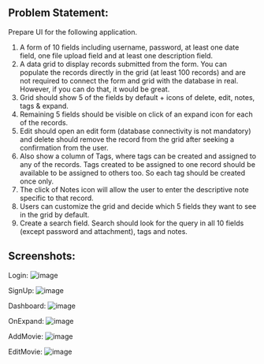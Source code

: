 Problem Statement:
--------------------------

Prepare UI for the following application.

1) A form of 10 fields including username, password, at least one date field, one file upload field and at least one description field.
2) A data grid to display records submitted from the form. You can populate the records directly in the grid (at least 100 records) and are not required to connect the form and grid with the database in real. However, if you can do that, it would be great. 
3) Grid should show 5 of the fields by default + icons of delete, edit, notes, tags & expand.
4) Remaining 5 fields should be visible on click of an expand icon for each of the records. 
5) Edit should open an edit form (database connectivity is not mandatory) and delete should remove the record from the grid after seeking a confirmation from the user.
6) Also show a column of Tags, where tags can be created and assigned to any of the records. Tags created to be assigned to one record should be available to be assigned to others too. So each tag should be created once only.
8) The click of Notes icon will allow the user to enter the descriptive note specific to that record.
7) Users can customize the grid and decide which 5 fields they want to see in the grid by default.
9) Create a search field. Search should look for the query in all 10 fields (except password and attachment), tags and notes.


Screenshots:
------------------
Login:
![image](https://user-images.githubusercontent.com/9819281/85126455-2027ec00-b24b-11ea-81e6-66252176992b.png)

SignUp:
![image](https://user-images.githubusercontent.com/9819281/85127226-adb80b80-b24c-11ea-9bd3-2414184a9bb3.png)


Dashboard:
![image](https://user-images.githubusercontent.com/9819281/85126852-e86d7400-b24b-11ea-825e-d1ef2f92dd0b.png)

OnExpand:
![image](https://user-images.githubusercontent.com/9819281/85126941-1ce13000-b24c-11ea-875e-7e97a87fd325.png)

AddMovie:
![image](https://user-images.githubusercontent.com/9819281/85126649-86147380-b24b-11ea-9c9a-5151d8124b6e.png)

EditMovie:
![image](https://user-images.githubusercontent.com/9819281/85126780-c07e1080-b24b-11ea-9c74-18c98a3bb8fe.png)

